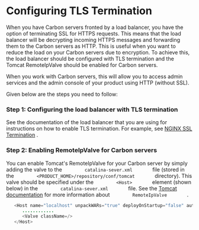 # Configuring TLS Termination

When you have Carbon servers fronted by a load balancer, you have the
option of terminating SSL for HTTPS requests. This means that the load
balancer will be decrypting incoming HTTPS messages and forwarding them
to the Carbon servers as HTTP. This is useful when you want to reduce
the load on your Carbon servers due to encryption. To achieve this, the
load balancer should be configured with TLS termination and the Tomcat
RemoteIpValve should be enabled for Carbon servers.

When you work with Carbon servers, this will allow you to access admin
services and the admin console of your product using HTTP (without SSL).

Given below are the steps you need to follow:

### Step 1: Configuring the load balancer with TLS termination

See the documentation of the load balancer that you are using for
instructions on how to enable TLS termination. For example, see [NGINX
SSL
Termination](https://www.nginx.com/resources/admin-guide/nginx-ssl-termination/)
.

### Step 2: Enabling RemoteIpValve for Carbon servers

You can enable Tomcat's RemoteIpValve for your Carbon server by simply
adding the valve to the `         catalina-sever.xml        ` file
(stored in the `         <PRODUCT_HOME>/repository/conf/tomcat        `
directory). This valve should be specified under the
`         <Host>        ` element (shown below) in the
`         catalina-sever.xml        ` file. See the [Tomcat
documentation](https://tomcat.apache.org/tomcat-7.0-doc/api/org/apache/catalina/valves/RemoteIpValve.html)
for more information about `         RemoteIpValve        ` .

``` java
   <Host name="localhost" unpackWARs="true" deployOnStartup="false" autoDeploy="false" appBase="${carbon.home}/repository/deployment/server/webapps/">
      ............
      <Valve className=/>
   </Host>
```
